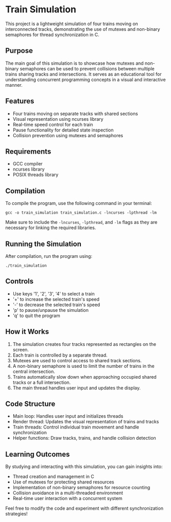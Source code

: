 # Train Simulation

This project is a lightweight simulation of four trains moving on interconnected tracks, demonstrating the use of mutexes and non-binary semaphores for thread synchronization in C.

## Purpose

The main goal of this simulation is to showcase how mutexes and non-binary semaphores can be used to prevent collisions between multiple trains sharing tracks and intersections. It serves as an educational tool for understanding concurrent programming concepts in a visual and interactive manner.

## Features

- Four trains moving on separate tracks with shared sections
- Visual representation using ncurses library
- Real-time speed control for each train
- Pause functionality for detailed state inspection
- Collision prevention using mutexes and semaphores

## Requirements

- GCC compiler
- ncurses library
- POSIX threads library

## Compilation

To compile the program, use the following command in your terminal:

```
gcc -o train_simulation train_simulation.c -lncurses -lpthread -lm
```

Make sure to include the `-lncurses`, `-lpthread`, and `-lm` flags as they are necessary for linking the required libraries.

## Running the Simulation

After compilation, run the program using:

```
./train_simulation
```

## Controls

- Use keys '1', '2', '3', '4' to select a train
- '+' to increase the selected train's speed
- '-' to decrease the selected train's speed
- 'p' to pause/unpause the simulation
- 'q' to quit the program

## How it Works

1. The simulation creates four tracks represented as rectangles on the screen.
2. Each train is controlled by a separate thread.
3. Mutexes are used to control access to shared track sections.
4. A non-binary semaphore is used to limit the number of trains in the central intersection.
5. Trains automatically slow down when approaching occupied shared tracks or a full intersection.
6. The main thread handles user input and updates the display.

## Code Structure

- Main loop: Handles user input and initializes threads
- Render thread: Updates the visual representation of trains and tracks
- Train threads: Control individual train movement and handle synchronization
- Helper functions: Draw tracks, trains, and handle collision detection

## Learning Outcomes

By studying and interacting with this simulation, you can gain insights into:

- Thread creation and management in C
- Use of mutexes for protecting shared resources
- Implementation of non-binary semaphores for resource counting
- Collision avoidance in a multi-threaded environment
- Real-time user interaction with a concurrent system

Feel free to modify the code and experiment with different synchronization strategies!
